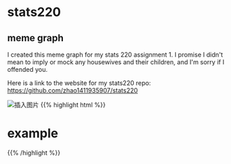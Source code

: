 # stats220
## meme graph
I created this meme graph for my stats 220 assignment 1. I promise I didn't mean to imply or mock any housewives and their children, and I'm sorry if I offended you.

Here is a link to the website for my stats220 repo: https://github.com/zhao1411935907/stats220

![插入图片](https://github.com/shen/SwiftNotes/blob/master/image/1.png)
{{% highlight html %}}
<h1>example</h1>
{{% /highlight %}}

